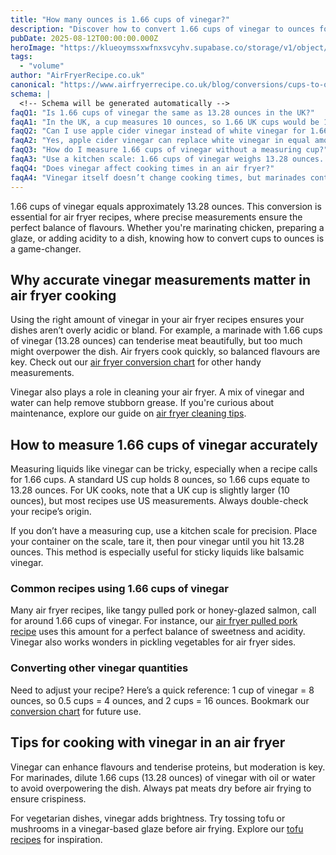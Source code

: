 ```yaml
---
title: "How many ounces is 1.66 cups of vinegar?"
description: "Discover how to convert 1.66 cups of vinegar to ounces for perfect air fryer recipes. Get accurate measurements in seconds!"
pubDate: 2025-08-12T00:00:00.000Z
heroImage: "https://klueoymssxwfnxsvcyhv.supabase.co/storage/v1/object/public/Shmucket/how-many-ounces-is-1-66-cups-of-vinegar.webp"
tags:
  - "volume"
author: "AirFryerRecipe.co.uk"
canonical: "https://www.airfryerrecipe.co.uk/blog/conversions/cups-to-ounces/how-many-ounces-is-1-66-cups-of-vinegar"
schema: |
  <!-- Schema will be generated automatically -->
faqQ1: "Is 1.66 cups of vinegar the same as 13.28 ounces in the UK?"
faqA1: "In the UK, a cup measures 10 ounces, so 1.66 UK cups would be 16.6 ounces. However, most recipes (including air fryer ones) use US measurements, where 1 cup = 8 ounces. Always verify which standard your recipe follows."
faqQ2: "Can I use apple cider vinegar instead of white vinegar for 1.66 cups?"
faqA2: "Yes, apple cider vinegar can replace white vinegar in equal amounts (1.66 cups = 13.28 ounces). The flavour will be slightly fruitier, which works well in marinades or glazes for air fryer dishes like chicken or vegetables."
faqQ3: "How do I measure 1.66 cups of vinegar without a measuring cup?"
faqA3: "Use a kitchen scale: 1.66 cups of vinegar weighs 13.28 ounces. Alternatively, a standard UK tablespoon holds 0.5 ounces, so you’d need about 26.5 tablespoons. For accuracy, we recommend scaling or using a <a href=https://www.airfryerrecipe.co.uk/air-fryer-conversion-chart>conversion tool</a>."
faqQ4: "Does vinegar affect cooking times in an air fryer?"
faqA4: "Vinegar itself doesn’t change cooking times, but marinades containing 1.66 cups (13.28 ounces) can add moisture. Patting food dry before air frying ensures crispiness. For sticky glazes, apply them in the last few minutes to avoid burning."
---
```

<p>1.66 cups of vinegar equals approximately 13.28 ounces. This conversion is essential for air fryer recipes, where precise measurements ensure the perfect balance of flavours. Whether you're marinating chicken, preparing a glaze, or adding acidity to a dish, knowing how to convert cups to ounces is a game-changer.</p>

<h2>Why accurate vinegar measurements matter in air fryer cooking</h2>  
<p>Using the right amount of vinegar in your air fryer recipes ensures your dishes aren’t overly acidic or bland. For example, a marinade with 1.66 cups of vinegar (13.28 ounces) can tenderise meat beautifully, but too much might overpower the dish. Air fryers cook quickly, so balanced flavours are key. Check out our <a href=https://www.airfryerrecipe.co.uk/air-fryer-conversion-chart>air fryer conversion chart</a> for other handy measurements.</p>  

<p>Vinegar also plays a role in cleaning your air fryer. A mix of vinegar and water can help remove stubborn grease. If you're curious about maintenance, explore our guide on <a href=https://www.airfryerrecipe.co.uk/air-fryer-cleaner>air fryer cleaning tips</a>.</p>  

<h2>How to measure 1.66 cups of vinegar accurately</h2>  
<p>Measuring liquids like vinegar can be tricky, especially when a recipe calls for 1.66 cups. A standard US cup holds 8 ounces, so 1.66 cups equate to 13.28 ounces. For UK cooks, note that a UK cup is slightly larger (10 ounces), but most recipes use US measurements. Always double-check your recipe’s origin.</p>  

<p>If you don’t have a measuring cup, use a kitchen scale for precision. Place your container on the scale, tare it, then pour vinegar until you hit 13.28 ounces. This method is especially useful for sticky liquids like balsamic vinegar.</p>  

<h3>Common recipes using 1.66 cups of vinegar</h3>  
<p>Many air fryer recipes, like tangy pulled pork or honey-glazed salmon, call for around 1.66 cups of vinegar. For instance, our <a href=https://www.airfryerrecipe.co.uk/recipes>air fryer pulled pork recipe</a> uses this amount for a perfect balance of sweetness and acidity. Vinegar also works wonders in pickling vegetables for air fryer sides.</p>  

<h3>Converting other vinegar quantities</h3>  
<p>Need to adjust your recipe? Here’s a quick reference: 1 cup of vinegar = 8 ounces, so 0.5 cups = 4 ounces, and 2 cups = 16 ounces. Bookmark our <a href=https://www.airfryerrecipe.co.uk/air-fryer-conversion-chart>conversion chart</a> for future use.</p>  

<h2>Tips for cooking with vinegar in an air fryer</h2>  
<p>Vinegar can enhance flavours and tenderise proteins, but moderation is key. For marinades, dilute 1.66 cups (13.28 ounces) of vinegar with oil or water to avoid overpowering the dish. Always pat meats dry before air frying to ensure crispiness.</p>  

<p>For vegetarian dishes, vinegar adds brightness. Try tossing tofu or mushrooms in a vinegar-based glaze before air frying. Explore our <a href=https://www.airfryerrecipe.co.uk/recipe-category/tofu>tofu recipes</a> for inspiration.</p>
